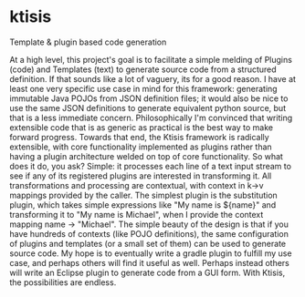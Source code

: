 # ktisis
Template &amp; plugin based code generation

At a high level, this project's goal is to facilitate a simple melding of Plugins (code) and Templates (text) to generate source code from a structured definition.
If that sounds like a lot of vaguery, its for a good reason. I have at least one very specific use case in mind for this framework: generating immutable Java POJOs from JSON definition files; it would also be nice to use the same JSON definitions to generate equivalent python source, but that is a less immediate concern. Philosophically I'm convinced that writing extensible code that is as generic as practical is the best way to make forward progress. Towards that end, the Ktisis framework is radically extensible, with core functionality implemented as plugins rather than having a plugin architecture welded on top of core functionality.
So what does it do, you ask?
Simple: it processes each line of a text input stream to see if any of its registered plugins are interested in transforming it. All transformations and processing are contextual, with context in k->v mappings provided by the caller.
The simplest plugin is the substitution plugin, which takes simple expressions like "My name is ${name}" and transforming it to "My name is Michael", when I provide the context mapping name -> "Michael".
The simple beauty of the design is that if you have hundreds of contexts (like POJO definitions), the same configuration of plugins and templates (or a small set of them) can be used to generate source code.
My hope is to eventually write a gradle plugin to fulfill my use case, and perhaps others will find it useful as well. Perhaps instead others will write an Eclipse plugin to generate code from a GUI form. With Ktisis, the possibilities are endless.
